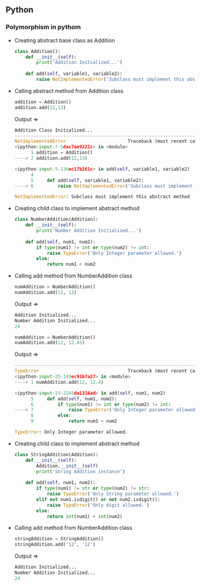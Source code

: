 ## Python
### Polymorphism in pythom

- Creating abstract base class as Addition
  ```python
  class Addition():
      def __init__(self):
          print('Addition Initialized...')
      
      def add(self, variable1, variable2):
          raise NotImplementedError('Subclass must implement this abstract method.')
  ```

- Calling abstract method from Addition class
  ```python
  addition = Addition()
  addition.add(12,13)
  ```
  Output =>
  ```python
  Addition Class Initialized...
  ---------------------------------------------------------------------------
  NotImplementedError                       Traceback (most recent call last)
  <ipython-input-7-5dac7ee9222c> in <module>
        1 addition = Addition()
  ----> 2 addition.add(12,13)
  
  <ipython-input-5-136ec17b261c> in add(self, variable1, variable2)
        4 
        5     def add(self, variable1, variable2):
  ----> 6         raise NotImplementedError('Subclass must implement this abstract method')
  
  NotImplementedError: Subclass must implement this abstract method
    ```

- Creating child class to implement abstract method
  ```python
  class NumberAddition(Addition):
      def __init__(self):
          print('Number Addition Initialized...')
          
      def add(self, num1, num2):
          if type(num1) != int or type(num2) != int:
              raise TypeError('Only Integer parameter allowed.')
          else:
              return num1 + num2
  ```
  
- Calling add method from NumberAddition class
  ```python
  numAddition = NumberAddition()
  numAddition.add(12, 12)
  ```
  Output =>
  ```python
  Addition Initialized...
  Number Addition Initialized...
  24
  ```
  
  ```python
  numAddition = NumberAddition()
  numAddition.add(12, 12.45)
  ```
  Output =>
  ```python
  ---------------------------------------------------------------------------
  TypeError                                 Traceback (most recent call last)
  <ipython-input-25-149ec91b7a27> in <module>
  ----> 1 numAddition.add(12, 12.4)
  
  <ipython-input-23-2245da1316ad> in add(self, num1, num2)
        5     def add(self, num1, num2):
        6         if type(num1) != int or type(num2) != int:
  ----> 7             raise TypeError('Only Integer parameter allowed.')
        8         else:
        9             return num1 + num2
  
  TypeError: Only Integer parameter allowed.
  ```
- Creating child class to implement abstract method
  ```python
  class StringAddition(Addition):
      def __init__(self):
          Addition.__init__(self)
          print('String Addition instance')
          
      def add(self, num1, num2):
          if type(num1) != str or type(num2) != str:
              raise TypeError('Only String parameter allowed.')
          elif not num1.isdigit() or not num2.isdigit(): 
              raise TypeError('Only digit allowed.')
          else:
              return int(num1) + int(num2)
  ```
  
- Calling add method from NumberAddition class
  ```python
  stringAddition = StringAddition()
  stringAddition.add('12', '12')
  ```
  Output =>
  ```python
  Addition Initialized...
  Number Addition Initialized...
  24
  ```
